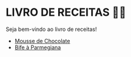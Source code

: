 # LIVRO DE RECEITAS 👨‍🍳

Seja bem-vindo ao livro de receitas!

*  [Mousse de Chocolate](https://github.com/ducrz/Livro-Receitas/blob/master/receitas/mousse-chocolate.md)
*  [Bife à Parmegiana](https://github.com/ducrz/Livro-Receitas/blob/master/receitas/bife-parmegiana.md)

